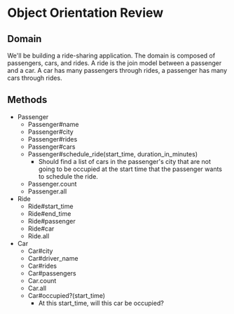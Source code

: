 # Object Orientation Review

## Domain
We'll be building a ride-sharing application. The domain is composed of passengers,
cars, and rides. A ride is the join model between a passenger and a car. A car has
many passengers through rides, a passenger has many cars through rides.

## Methods

* Passenger
  * Passenger#name
  * Passenger#city
  * Passenger#rides
  * Passenger#cars
  * Passenger#schedule_ride(start_time, duration_in_minutes)
    * Should find a list of cars in the passenger's city that are not going to
      be occupied at the start time that the passenger wants to schedule the ride.
  * Passenger.count
  * Passenger.all
* Ride
  * Ride#start_time
  * Ride#end_time
  * Ride#passenger
  * Ride#car
  * Ride.all
* Car
  * Car#city
  * Car#driver_name
  * Car#rides
  * Car#passengers
  * Car.count
  * Car.all
  * Car#occupied?(start_time)
    * At this start_time, will this car be occupied?
